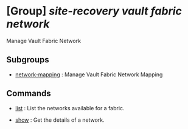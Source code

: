 # [Group] _site-recovery vault fabric network_

Manage Vault Fabric Network

## Subgroups

- [network-mapping](/Commands/site-recovery/vault/fabric/network/network-mapping/readme.md)
: Manage Vault Fabric Network Mapping

## Commands

- [list](/Commands/site-recovery/vault/fabric/network/_list.md)
: List the networks available for a fabric.

- [show](/Commands/site-recovery/vault/fabric/network/_show.md)
: Get the details of a network.
